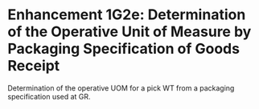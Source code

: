 # Enhancement 1G2e: Determination of the Operative Unit of Measure by Packaging Specification of Goods Receipt
Determination of the operative UOM for a pick WT from a packaging specification used at GR.
